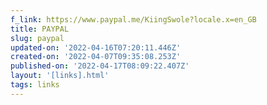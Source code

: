 ```yaml
---
f_link: https://www.paypal.me/KiingSwole?locale.x=en_GB
title: PAYPAL
slug: paypal
updated-on: '2022-04-16T07:20:11.446Z'
created-on: '2022-04-07T09:35:08.253Z'
published-on: '2022-04-17T08:09:22.407Z'
layout: '[links].html'
tags: links
---
```



